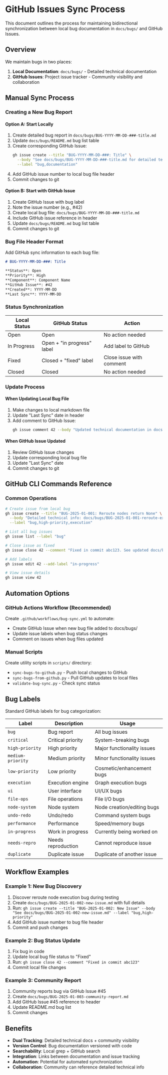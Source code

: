 # GitHub Issues Sync Process

This document outlines the process for maintaining bidirectional synchronization between local bug documentation in `docs/bugs/` and GitHub Issues.

## Overview

We maintain bugs in two places:
1. **Local Documentation**: `docs/bugs/` - Detailed technical documentation
2. **GitHub Issues**: Project issue tracker - Community visibility and collaboration

## Manual Sync Process

### Creating a New Bug Report

#### Option A: Start Locally
1. Create detailed bug report in `docs/bugs/BUG-YYYY-MM-DD-###-title.md`
2. Update `docs/bugs/README.md` bug list table
3. Create corresponding GitHub Issue:
   ```bash
   gh issue create --title "BUG-YYYY-MM-DD-###: Title" \
     --body "See docs/bugs/BUG-YYYY-MM-DD-###-title.md for detailed technical information" \
     --label "bug,documentation"
   ```
4. Add GitHub issue number to local bug file header
5. Commit changes to git

#### Option B: Start with GitHub Issue
1. Create GitHub Issue with bug label
2. Note the issue number (e.g., #42)
3. Create local bug file: `docs/bugs/BUG-YYYY-MM-DD-###-title.md`
4. Include GitHub issue reference in header
5. Update `docs/bugs/README.md` bug list table
6. Commit changes to git

### Bug File Header Format

Add GitHub sync information to each bug file:

```markdown
# BUG-YYYY-MM-DD-###: Title

**Status**: Open  
**Priority**: High  
**Component**: Component Name  
**GitHub Issue**: #42  
**Created**: YYYY-MM-DD  
**Last Sync**: YYYY-MM-DD  
```

### Status Synchronization

| Local Status | GitHub Status | Action |
|---|---|---|
| Open | Open | No action needed |
| In Progress | Open + "in progress" label | Add label to GitHub |
| Fixed | Closed + "fixed" label | Close issue with comment |
| Closed | Closed | No action needed |

### Update Process

#### When Updating Local Bug File
1. Make changes to local markdown file
2. Update "Last Sync" date in header
3. Add comment to GitHub Issue:
   ```bash
   gh issue comment 42 --body "Updated technical documentation in docs/bugs/BUG-YYYY-MM-DD-###-title.md"
   ```

#### When GitHub Issue Updated
1. Review GitHub Issue changes
2. Update corresponding local bug file
3. Update "Last Sync" date
4. Commit changes to git

## GitHub CLI Commands Reference

### Common Operations
```bash
# Create issue from local bug
gh issue create --title "BUG-2025-01-001: Reroute nodes return None" \
  --body "Detailed technical info: docs/bugs/BUG-2025-01-001-reroute-execution-data-loss.md" \
  --label "bug,high-priority,execution"

# List all bug issues
gh issue list --label "bug"

# Close issue as fixed
gh issue close 42 --comment "Fixed in commit abc123. See updated docs/bugs/ for details."

# Add labels
gh issue edit 42 --add-label "in-progress"

# View issue details
gh issue view 42
```

## Automation Options

### GitHub Actions Workflow (Recommended)

Create `.github/workflows/bug-sync.yml` to automate:
- Create GitHub Issue when new bug file added to docs/bugs/
- Update issue labels when bug status changes
- Comment on issues when bug files updated

### Manual Scripts

Create utility scripts in `scripts/` directory:
- `sync-bugs-to-github.py` - Push local changes to GitHub
- `sync-bugs-from-github.py` - Pull GitHub updates to local files
- `validate-bug-sync.py` - Check sync status

## Bug Labels

Standard GitHub labels for bug categorization:

| Label | Description | Usage |
|---|---|---|
| `bug` | Bug report | All bug issues |
| `critical` | Critical priority | System-breaking bugs |
| `high-priority` | High priority | Major functionality issues |
| `medium-priority` | Medium priority | Minor functionality issues |
| `low-priority` | Low priority | Cosmetic/enhancement bugs |
| `execution` | Execution engine | Graph execution bugs |
| `ui` | User interface | UI/UX bugs |
| `file-ops` | File operations | File I/O bugs |
| `node-system` | Node system | Node creation/editing bugs |
| `undo-redo` | Undo/redo | Command system bugs |
| `performance` | Performance | Speed/memory bugs |
| `in-progress` | Work in progress | Currently being worked on |
| `needs-repro` | Needs reproduction | Cannot reproduce issue |
| `duplicate` | Duplicate issue | Duplicate of another issue |

## Workflow Examples

### Example 1: New Bug Discovery
1. Discover reroute node execution bug during testing
2. Create `docs/bugs/BUG-2025-01-002-new-issue.md` with full details
3. Run: `gh issue create --title "BUG-2025-01-002: New Issue" --body "See docs/bugs/BUG-2025-01-002-new-issue.md" --label "bug,high-priority"`
4. Add GitHub issue number to bug file header
5. Commit and push changes

### Example 2: Bug Status Update
1. Fix bug in code
2. Update local bug file status to "Fixed"
3. Run: `gh issue close 42 --comment "Fixed in commit abc123"`
4. Commit local file changes

### Example 3: Community Report
1. Community reports bug via GitHub Issue #45
2. Create `docs/bugs/BUG-2025-01-003-community-report.md`
3. Add GitHub Issue #45 reference to header
4. Update README.md bug list
5. Commit changes

## Benefits

- **Dual Tracking**: Detailed technical docs + community visibility
- **Version Control**: Bug documentation versioned with code
- **Searchability**: Local grep + GitHub search
- **Integration**: Links between documentation and issue tracking
- **Automation**: Potential for automated synchronization
- **Collaboration**: Community can reference detailed technical info